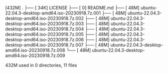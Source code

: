 [432M]  .
├── [ 34K]  LICENSE
├── [   0]  README.md
├── [ 48M]  ubuntu-22.04.3-desktop-amd64.iso-20230918.7z.001
├── [ 48M]  ubuntu-22.04.3-desktop-amd64.iso-20230918.7z.002
├── [ 48M]  ubuntu-22.04.3-desktop-amd64.iso-20230918.7z.003
├── [ 48M]  ubuntu-22.04.3-desktop-amd64.iso-20230918.7z.004
├── [ 48M]  ubuntu-22.04.3-desktop-amd64.iso-20230918.7z.005
├── [ 48M]  ubuntu-22.04.3-desktop-amd64.iso-20230918.7z.006
├── [ 48M]  ubuntu-22.04.3-desktop-amd64.iso-20230918.7z.007
├── [ 48M]  ubuntu-22.04.3-desktop-amd64.iso-20230918.7z.008
└── [ 48M]  ubuntu-22.04.3-desktop-amd64.iso-20230918.7z.009

 432M used in 0 directories, 11 files
